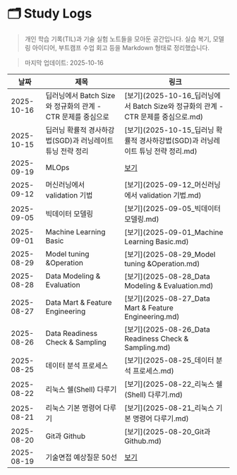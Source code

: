 # 🗂️ Study Logs
> 개인 학습 기록(TIL)과 기술 실험 노트들을 모아둔 공간입니다.
> 실습 복기, 모델링 아이디어, 부트캠프 수업 회고 등을 Markdown 형태로 정리했습니다.

> 마지막 업데이트: 2025-10-16

| 날짜 | 제목 | 링크 |
|------|------|------|
| 2025-10-16 | 딥러닝에서 Batch Size와 정규화의 관계 - CTR 문제를 중심으로 | [보기](2025-10-16_딥러닝에서 Batch Size와 정규화의 관계 - CTR 문제를 중심으로.md) |
| 2025-10-15 | 딥러닝 확률적 경사하강법(SGD)과 러닝레이트 튜닝 전략 정리 | [보기](2025-10-15_딥러닝 확률적 경사하강법(SGD)과 러닝레이트 튜닝 전략 정리.md) |
| 2025-09-19 | MLOps | [보기](2025-09-19_MLOps.md) |
| 2025-09-12 | 머신러닝에서 validation 기법 | [보기](2025-09-12_머신러닝에서 validation 기법.md) |
| 2025-09-05 | 빅데이터 모델링 | [보기](2025-09-05_빅데이터 모델링.md) |
| 2025-09-01 | Machine Learning Basic | [보기](2025-09-01_Machine Learning Basic.md) |
| 2025-08-29 | Model tuning &Operation | [보기](2025-08-29_Model tuning &Operation.md) |
| 2025-08-28 | Data Modeling & Evaluation | [보기](2025-08-28_Data Modeling & Evaluation.md) |
| 2025-08-27 | Data Mart & Feature Engineering | [보기](2025-08-27_Data Mart & Feature Engineering.md) |
| 2025-08-26 | Data Readiness Check & Sampling | [보기](2025-08-26_Data Readiness Check & Sampling.md) |
| 2025-08-25 | 데이터 분석 프로세스 | [보기](2025-08-25_데이터 분석 프로세스.md) |
| 2025-08-22 | 리눅스 쉘(Shell) 다루기 | [보기](2025-08-22_리눅스 쉘(Shell) 다루기.md) |
| 2025-08-21 | 리눅스 기본 명령어 다루기 | [보기](2025-08-21_리눅스 기본 명령어 다루기.md) |
| 2025-08-20 | Git과 Github | [보기](2025-08-20_Git과 Github.md) |
| 2025-08-19 | 기술면접 예상질문 50선 | [보기](2025-08-19_기술면접_예상질문_50선.md) |
